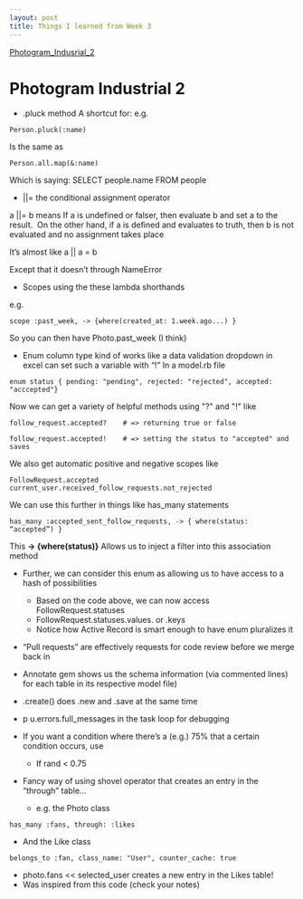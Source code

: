 ```yaml
---
layout: post
title: Things I learned from Week 3
---
```

[Photogram_Indusrial_2](#Photogram-Industrial-2)






# Photogram Industrial 2


*  .pluck method
A shortcut for:
e.g.

```
Person.pluck(:name)
```
Is the same as
```
Person.all.map(&:name)
```

Which is saying:
SELECT people.name FROM people

*  ||= the conditional assignment operator

 a ||= b means
If a is undefined or falser, then evaluate b and set a to the result.  On the other hand, if a is defined and evaluates to truth, then b is not evaluated and no assignment takes place

It’s almost like a || a = b

Except that it doesn’t through NameError

* Scopes using the these lambda shorthands

e.g.
```
scope :past_week, -> {where(created_at: 1.week.ago...) }
```

So you can then have
Photo.past_week (I think)

* Enum column type kind of works like a data validation dropdown in excel can set such a variable with “!”
In a model.rb file
```
enum status { pending: "pending", rejected: "rejected", accepted: "acccepted"}

```
Now we can get a variety of helpful methods using "?" and "!"
like

```
follow_request.accepted?    # => returning true or false

follow_request.accepted!    # => setting the status to "accepted" and saves

```

We also get automatic positive and negative scopes
like

```
FollowRequest.accepted
current_user.received_follow_requests.not_rejected
```

We can use this further in things like has_many statements

```
has_many :accepted_sent_follow_requests, -> { where(status: “accepted”) }
```

This 
**-> {where(status)}**
Allows us to inject a filter into this association method

* Further, we can consider this enum as allowing us to have access to a hash of possibilities
    * Based on the code above, we can now access FollowRequest.statuses
    * FollowRequest.statuses.values.   or .keys
    * Notice how Active Record is smart  enough to have enum pluralizes it


* “Pull requests” are effectively requests for code review before we merge back in

* Annotate gem shows us the schema information (via commented lines) for each table in its respective model file)
* .create() does .new and .save at the same time
*  p u.errors.full_messages in the task loop for debugging
* If you want a condition where there’s a (e.g.) 75% that a certain condition occurs, use
    * If rand < 0.75
* Fancy way of using shovel operator that creates an entry in the “through” table…
    * e.g. the Photo class 
```
has_many :fans, through: :likes
```

   * And the Like class
```
belongs_to :fan, class_name: "User", counter_cache: true
```
   * photo.fans <<  selected_user     creates a new entry in the Likes table!
   * Was inspired from this code (check your notes)

